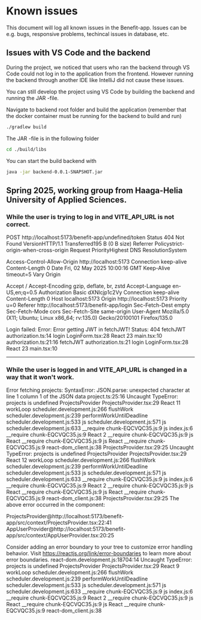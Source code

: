 # Known issues

This document will log all known issues in the Benefit-app.
Issues can be e.g. bugs, responsive problems, techincal 
issues in database, etc.

## Issues with VS Code and the backend

During the project, we noticed that users who ran the backend through VS Code could not log in to the application from the frontend. However running the backend through another IDE like IntelliJ did not cause these issues.

You can still develop the project using VS Code by building the backend and running the JAR -file.

Navigate to backend root folder and build the application (remember that the docker container must be running for the backend to build and run)

```sh
./gradlew build
```

The JAR -file is in the following folder

```sh
cd ./build/libs
```

You can start the build backend with

```sh
java -jar backend-0.0.1-SNAPSHOT.jar      
```

## Spring 2025, working group from Haaga-Helia University of Applied Sciences.

### While the user is trying to log in and VITE_API_URL is not correct.

POST
http://localhost:5173/benefit-app/undefined/token
Status
404
Not Found
VersionHTTP/1.1
Transferred195 B (0 B size)
Referrer Policystrict-origin-when-cross-origin
Request PriorityHighest
DNS ResolutionSystem

Access-Control-Allow-Origin
http://localhost:5173
Connection
keep-alive
Content-Length
0
Date
Fri, 02 May 2025 10:00:16 GMT
Keep-Alive
timeout=5
Vary
Origin

Accept
/
Accept-Encoding
gzip, deflate, br, zstd
Accept-Language
en-US,en;q=0.5
Authorization
Basic dXNlcjp1c2Vy
Connection
keep-alive
Content-Length
0
Host
localhost:5173
Origin
http://localhost:5173
Priority
u=0
Referer
http://localhost:5173/benefit-app/login
Sec-Fetch-Dest
empty
Sec-Fetch-Mode
cors
Sec-Fetch-Site
same-origin
User-Agent
Mozilla/5.0 (X11; Ubuntu; Linux x86_64; rv:135.0) Gecko/20100101 Firefox/135.0

Login failed: Error: Error getting JWT in fetchJWT! Status: 404
fetchJWT authorization.ts:14
login LoginForm.tsx:28
React 23
main.tsx:10
authorization.ts:21:16
fetchJWT authorization.ts:21
login LoginForm.tsx:28
React 23
main.tsx:10

---

### While the user is logged in and VITE_API_URL is changed in a way that it won't work.

Error fetching projects: SyntaxError: JSON.parse: unexpected character at line 1 column 1 of the JSON data project.ts:25:16
Uncaught TypeError: projects is undefined
ProjectsProvider ProjectsProvider.tsx:29
React 11
workLoop scheduler.development.js:266
flushWork scheduler.development.js:239
performWorkUntilDeadline scheduler.development.js:533
js scheduler.development.js:571
js scheduler.development.js:633
__require chunk-EQCVQC35.js:9
js index.js:6
__require chunk-EQCVQC35.js:9
React 2
__require chunk-EQCVQC35.js:9
js React
__require chunk-EQCVQC35.js:9
js React
__require chunk-EQCVQC35.js:9
react-dom_client.js:38
ProjectsProvider.tsx:29:25
Uncaught TypeError: projects is undefined
ProjectsProvider ProjectsProvider.tsx:29
React 12
workLoop scheduler.development.js:266
flushWork scheduler.development.js:239
performWorkUntilDeadline scheduler.development.js:533
js scheduler.development.js:571
js scheduler.development.js:633
__require chunk-EQCVQC35.js:9
js index.js:6
__require chunk-EQCVQC35.js:9
React 2
__require chunk-EQCVQC35.js:9
js React
__require chunk-EQCVQC35.js:9
js React
__require chunk-EQCVQC35.js:9
react-dom_client.js:38
ProjectsProvider.tsx:29:25
The above error occurred in the component:

ProjectsProvider@http://localhost:5173/benefit-app/src/context/ProjectsProvider.tsx:22:41
AppUserProvider@http://localhost:5173/benefit-app/src/context/AppUserProvider.tsx:20:25

Consider adding an error boundary to your tree to customize error handling behavior.
Visit https://reactjs.org/link/error-boundaries to learn more about error boundaries. react-dom.development.js:18704:14
Uncaught TypeError: projects is undefined
ProjectsProvider ProjectsProvider.tsx:29
React 9
workLoop scheduler.development.js:266
flushWork scheduler.development.js:239
performWorkUntilDeadline scheduler.development.js:533
js scheduler.development.js:571
js scheduler.development.js:633
__require chunk-EQCVQC35.js:9
js index.js:6
__require chunk-EQCVQC35.js:9
React 2
__require chunk-EQCVQC35.js:9
js React
__require chunk-EQCVQC35.js:9
js React
__require chunk-EQCVQC35.js:9
react-dom_client.js:38
